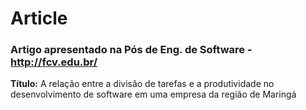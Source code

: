 # Article

### Artigo apresentado na Pós de Eng. de Software - http://fcv.edu.br/

<b>Título:</b> A relação entre a divisão de tarefas e a produtividade no desenvolvimento de software em uma empresa da região de Maringá
